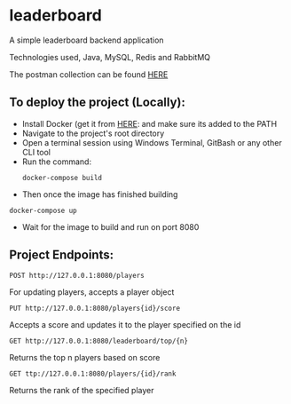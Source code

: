 # leaderboard
A simple leaderboard backend application

Technologies used, Java, MySQL, Redis and RabbitMQ

The postman collection can be found [HERE](collection/leaderboard_collection.json)


## To deploy the project (Locally):<br>
 - Install Docker (get it from [HERE](https://docs.docker.com/get-docker/):  and make sure its added to the PATH
 - Navigate to the project's root directory
 - Open a terminal session using Windows Terminal, GitBash or any other CLI tool 
 - Run the command:<br>
   ```
   docker-compose build
   ```
  -  Then once the image has finished building

   ```
   docker-compose up
   ```
   
 - Wait for the image to build and run on port 8080

## Project Endpoints:<br>
  ```
 POST http://127.0.0.1:8080/players
 ```
   For updating players, accepts a player object
  ```
 PUT http://127.0.0.1:8080/players{id}/score
   ```
   Accepts a score and updates it to the player specified on the id
   ```
 GET http://127.0.0.1:8080/leaderboard/top/{n}
   ```
   Returns the top n players based on score
   
   ```
  GET ttp://127.0.0.1:8080/players/{id}/rank
   ```
  Returns the rank of the specified player


